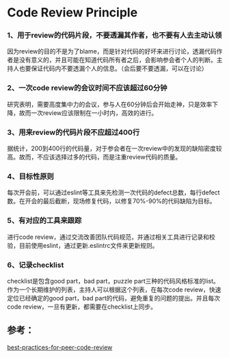 # Code Review Principle

### 1、用于review的代码片段，不要透漏其作者，也不要有人去主动认领

因为review的目的不是为了blame，而是针对代码的好坏来进行讨论，透漏代码作者是没有意义的，并且可能在知道代码所有者之后，会影响参会者个人的判断。主持人也要保证代码内不要透漏个人的信息。（会后要不要透漏，可以在讨论）

### 2、一次code review的会议时间不应该超过60分钟

研究表明，需要高度集中力的会议，参与人在60分钟后会开始走神，只是效率下降，故而一次review应该限制在一小时内，高效的进行。

### 3、用来review的代码片段不应超过400行

据统计，200到400行的代码量，对于参会者在一次review中的发现的缺陷密度较高。故而，不应该选择过多的代码，而是注重review代码的质量。

### 4、目标性原则

每次开会前，可以通过eslint等工具来先检测一次代码的defect总数，每行defect数。在开会的最后截断，现场修复代码，以修复70%-90%的代码缺陷为目标。

### 5、有对应的工具来跟踪

进行code review，通过交流改善团队代码规范，并通过相关工具进行记录和校验，目前使用eslint，通过更新.eslintrc文件来更新规则。

### 6、记录checklist

checklist是包含good part，bad part，puzzle part三种的代码风格标准的list。作为一个长期维护的列表，主持人可以根据这个列表，在每次code review，快速定位已经确定的good part，bad part的代码，避免重复的问题的提出。并且每次code review，一旦有更新，都需要在checklist上同步。

## 参考：

[best-practices-for-peer-code-review](https://smartbear.com/learn/code-review/best-practices-for-peer-code-review/)